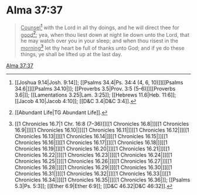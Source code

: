 # Alma 37:37

> <u>Counsel</u>[^a] with the Lord in all thy doings, and he will direct thee for <u>good</u>[^b]; yea, when thou liest down at night lie down unto the Lord, that he may watch over you in your sleep; and when thou risest in the <u>morning</u>[^c] let thy heart be full of thanks unto God; and if ye do these things, ye shall be lifted up at the last day.

[Alma 37:37](https://www.churchofjesuschrist.org/study/scriptures/bofm/alma/37?lang=eng&id=p37#p37)


[^a]: [[Joshua 9.14|Josh. 9:14]]; [[Psalms 34.4|Ps. 34:4 (4, 6, 10)]][[Psalms 34.6|]][[Psalms 34.10|]]; [[Proverbs 3.5|Prov. 3:5 (5–6)]][[Proverbs 3.6|]]; [[Lamentations 3.25|Lam. 3:25]]; [[Hebrews 11.6|Heb. 11:6]]; [[Jacob 4.10|Jacob 4:10]]; [[D&C 3.4|D&C 3:4]].  
[^b]: [[Abundant Life|TG Abundant Life]].  
[^c]: [[1 Chronicles 16.7|1 Chr. 16:8 (7–36)]][[1 Chronicles 16.8|]][[1 Chronicles 16.9|]][[1 Chronicles 16.10|]][[1 Chronicles 16.11|]][[1 Chronicles 16.12|]][[1 Chronicles 16.13|]][[1 Chronicles 16.14|]][[1 Chronicles 16.15|]][[1 Chronicles 16.16|]][[1 Chronicles 16.17|]][[1 Chronicles 16.18|]][[1 Chronicles 16.19|]][[1 Chronicles 16.20|]][[1 Chronicles 16.21|]][[1 Chronicles 16.22|]][[1 Chronicles 16.23|]][[1 Chronicles 16.24|]][[1 Chronicles 16.25|]][[1 Chronicles 16.26|]][[1 Chronicles 16.27|]][[1 Chronicles 16.28|]][[1 Chronicles 16.29|]][[1 Chronicles 16.30|]][[1 Chronicles 16.31|]][[1 Chronicles 16.32|]][[1 Chronicles 16.33|]][[1 Chronicles 16.34|]][[1 Chronicles 16.35|]][[1 Chronicles 16.36|]]; [[Psalms 5.3|Ps. 5:3]]; [[Ether 6.9|Ether 6:9]]; [[D&C 46.32|D&C 46:32]].  
